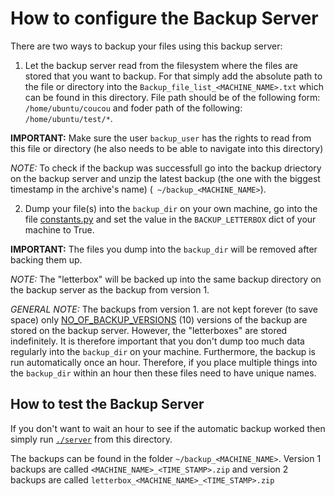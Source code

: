 # How to configure the Backup Server
There are two ways to backup your files using this backup server:

1) Let the backup server read from the filesystem where the files are stored that you want to backup. For that simply add the absolute path to the file or directory into the  `Backup_file_list_<MACHINE_NAME>.txt` which can be found in this directory. File path should be of the following form: `
/home/ubuntu/coucou` and foder path of the following: `/home/ubuntu/test/*`. 

**IMPORTANT:** Make sure the user `backup_user` has the rights to read from this file or directory (he also needs to be able to navigate into this directory)

*NOTE:* To check if the backup was successfull go into the backup driectory on the backup server and unzip the latest backup (the one with the biggest timestamp in the archive's name) (` ~/backup_<MACHINE_NAME>`).

2) Dump your file(s) into the `backup_dir` on your own machine, go into the file [constants.py](./constants.py) and set the value in the `BACKUP_LETTERBOX` dict of your machine to True.

**IMPORTANT:** The files you dump into the `backup_dir` will be removed after backing them up.

*NOTE:* The "letterbox" will be backed up into the same backup directory on the backup server as the backup from version 1.

*GENERAL NOTE:* The backups from version 1. are not kept forever (to save space) only [NO_OF_BACKUP_VERSIONS](./constants.py) (10) versions of the backup are stored on the backup server. However, the "letterboxes" are stored indefinitely. It is therefore important that you don't dump too much data regularly into the `backup_dir` on your machine. Furthermore, the backup is run automatically once an hour. Therefore, if you place multiple things into the `backup_dir` within an hour then these files need to have unique names.

## How to test the Backup Server
If you don't want to wait an hour to see if the automatic backup worked then simply run [`./server`](./server) from this directory.

The backups can be found in the folder `~/backup_<MACHINE_NAME>`. Version 1 backups are called `<MACHINE_NAME>_<TIME_STAMP>.zip` and version 2 backups are called `letterbox_<MACHINE_NAME>_<TIME_STAMP>.zip`